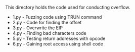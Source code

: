 This directory holds the code used for conducting overflow.
* 1.py - Fuzzing code using TRUN command
* 2.py - Code for finding the offset
* 3.py - Overwrite the EIP
* 4.py - Finding bad characters code
* 5.py - Testing return addresses with opcode
* 6.py - Gaining root access using shell code
